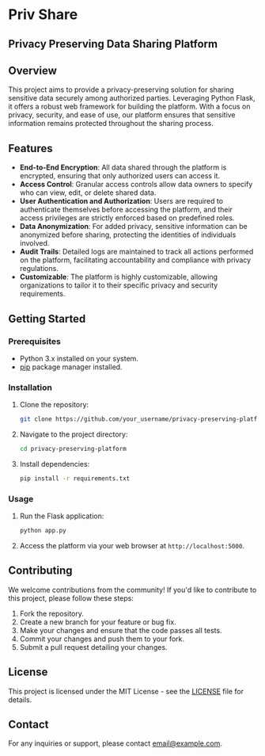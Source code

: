 # Priv Share
## Privacy Preserving Data Sharing Platform


## Overview

This project aims to provide a privacy-preserving solution for sharing sensitive data securely among authorized parties. Leveraging Python Flask, it offers a robust web framework for building the platform. With a focus on privacy, security, and ease of use, our platform ensures that sensitive information remains protected throughout the sharing process.

## Features

- **End-to-End Encryption**: All data shared through the platform is encrypted, ensuring that only authorized users can access it.
- **Access Control**: Granular access controls allow data owners to specify who can view, edit, or delete shared data.
- **User Authentication and Authorization**: Users are required to authenticate themselves before accessing the platform, and their access privileges are strictly enforced based on predefined roles.
- **Data Anonymization**: For added privacy, sensitive information can be anonymized before sharing, protecting the identities of individuals involved.
- **Audit Trails**: Detailed logs are maintained to track all actions performed on the platform, facilitating accountability and compliance with privacy regulations.
- **Customizable**: The platform is highly customizable, allowing organizations to tailor it to their specific privacy and security requirements.

## Getting Started

### Prerequisites

- Python 3.x installed on your system.
- [pip](https://pip.pypa.io/en/stable/installation/) package manager installed.

### Installation

1. Clone the repository:

    ```bash
    git clone https://github.com/your_username/privacy-preserving-platform.git
    ```

2. Navigate to the project directory:

    ```bash
    cd privacy-preserving-platform
    ```

3. Install dependencies:

    ```bash
    pip install -r requirements.txt
    ```

### Usage

1. Run the Flask application:

    ```bash
    python app.py
    ```

2. Access the platform via your web browser at `http://localhost:5000`.

## Contributing

We welcome contributions from the community! If you'd like to contribute to this project, please follow these steps:

1. Fork the repository.
2. Create a new branch for your feature or bug fix.
3. Make your changes and ensure that the code passes all tests.
4. Commit your changes and push them to your fork.
5. Submit a pull request detailing your changes.

## License

This project is licensed under the MIT License - see the [LICENSE](LICENSE) file for details.

## Contact

For any inquiries or support, please contact [email@example.com](mailto:email@example.com).
